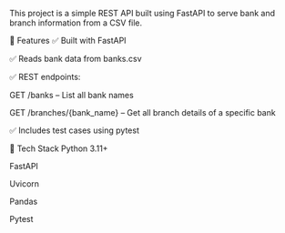 This project is a simple REST API built using FastAPI to serve bank and branch information from a CSV file.

📁 Features
✅ Built with FastAPI

✅ Reads bank data from banks.csv

✅ REST endpoints:

GET /banks – List all bank names

GET /branches/{bank_name} – Get all branch details of a specific bank

✅ Includes test cases using pytest



🔧 Tech Stack
Python 3.11+

FastAPI

Uvicorn

Pandas

Pytest


